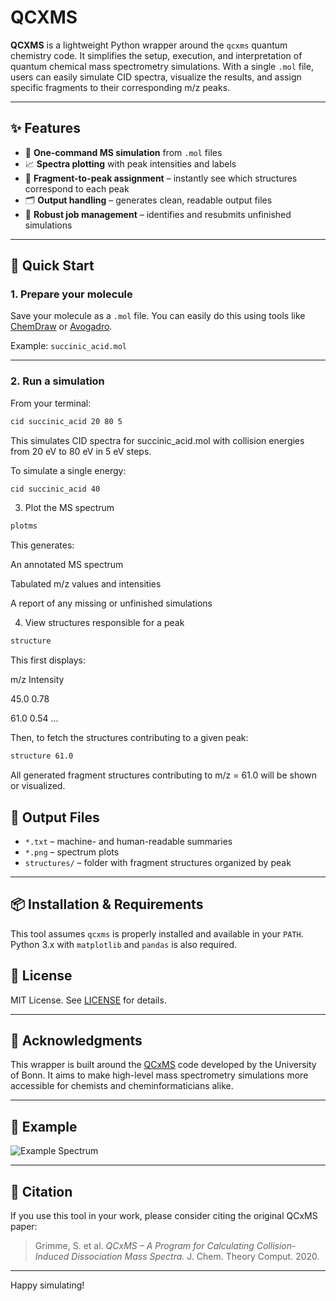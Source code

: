 # QCXMS

**QCXMS** is a lightweight Python wrapper around the `qcxms` quantum chemistry code. It simplifies the setup, execution, and interpretation of quantum chemical mass spectrometry simulations. With a single `.mol` file, users can easily simulate CID spectra, visualize the results, and assign specific fragments to their corresponding m/z peaks.

---

## ✨ Features

- 🔬 **One-command MS simulation** from `.mol` files
- 📈 **Spectra plotting** with peak intensities and labels
- 🧩 **Fragment-to-peak assignment** – instantly see which structures correspond to each peak
- 🗂️ **Output handling** – generates clean, readable output files
- 🧵 **Robust job management** – identifies and resubmits unfinished simulations

---

## 🚀 Quick Start

### 1. Prepare your molecule

Save your molecule as a `.mol` file. You can easily do this using tools like [ChemDraw](https://www.perkinelmer.com/category/chemdraw) or [Avogadro](https://avogadro.cc/).

Example: `succinic_acid.mol`

---

### 2. Run a simulation

From your terminal:

```bash
cid succinic_acid 20 80 5
```
This simulates CID spectra for succinic_acid.mol with collision energies from 20 eV to 80 eV in 5 eV steps.

To simulate a single energy:
```bash
cid succinic_acid 40
```

3. Plot the MS spectrum
```bash
plotms
```

This generates:

An annotated MS spectrum

Tabulated m/z values and intensities

A report of any missing or unfinished simulations

4. View structures responsible for a peak
```bash
structure
```

This first displays:

m/z     Intensity

45.0    0.78

61.0    0.54
...

Then, to fetch the structures contributing to a given peak:

```bash
structure 61.0
```

All generated fragment structures contributing to m/z = 61.0 will be shown or visualized.

## 📁 Output Files

- `*.txt` – machine- and human-readable summaries
- `*.png` – spectrum plots
- `structures/` – folder with fragment structures organized by peak

---

## 📦 Installation & Requirements

This tool assumes `qcxms` is properly installed and available in your `PATH`. Python 3.x with `matplotlib` and `pandas` is also required.


## 📜 License

MIT License. See [LICENSE](LICENSE) for details.

---

## 🙌 Acknowledgments

This wrapper is built around the [QCxMS](https://xtb-docs.readthedocs.io/en/latest/qcxms_doc/qcxms.html) code developed by the University of Bonn. It aims to make high-level mass spectrometry simulations more accessible for chemists and cheminformaticians alike.

---

## 🧪 Example

![Example Spectrum](example_spectrum.png)

---

## 🧠 Citation

If you use this tool in your work, please consider citing the original QCxMS paper:

> Grimme, S. et al. _QCxMS – A Program for Calculating Collision-Induced Dissociation Mass Spectra._ J. Chem. Theory Comput. 2020.

---

Happy simulating!
